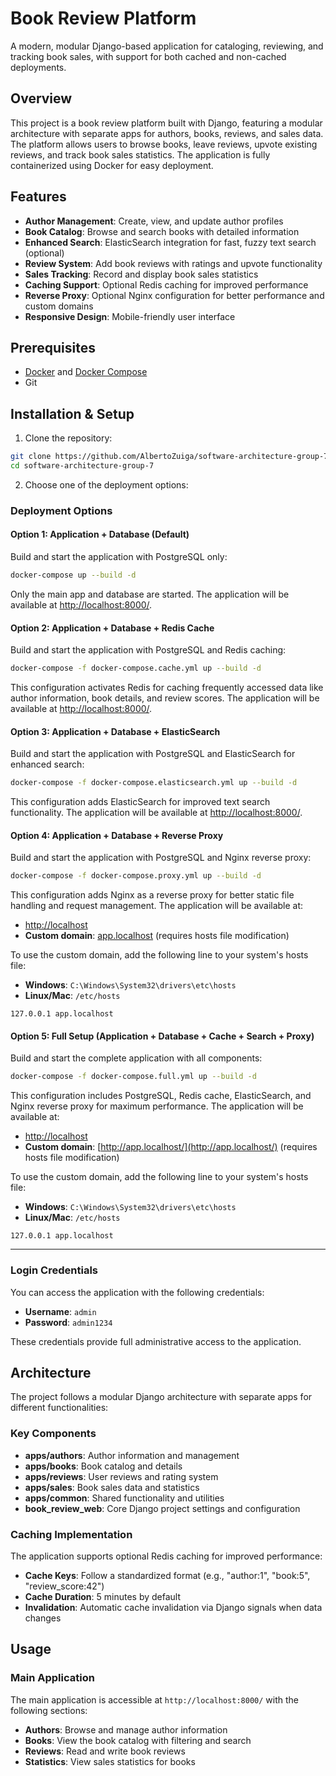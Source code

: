 # Book Review Platform

A modern, modular Django-based application for cataloging, reviewing, and tracking book sales, with support for both cached and non-cached deployments.

## Overview

This project is a book review platform built with Django, featuring a modular architecture with separate apps for authors, books, reviews, and sales data. The platform allows users to browse books, leave reviews, upvote existing reviews, and track book sales statistics. The application is fully containerized using Docker for easy deployment.

## Features

- **Author Management**: Create, view, and update author profiles
- **Book Catalog**: Browse and search books with detailed information
- **Enhanced Search**: ElasticSearch integration for fast, fuzzy text search (optional)
- **Review System**: Add book reviews with ratings and upvote functionality
- **Sales Tracking**: Record and display book sales statistics
- **Caching Support**: Optional Redis caching for improved performance
- **Reverse Proxy**: Optional Nginx configuration for better performance and custom domains
- **Responsive Design**: Mobile-friendly user interface

## Prerequisites

- [Docker](https://docs.docker.com/get-docker/) and [Docker Compose](https://docs.docker.com/compose/install/)
- Git

## Installation & Setup

1. Clone the repository:

```bash
git clone https://github.com/AlbertoZuiga/software-architecture-group-7.git
cd software-architecture-group-7
```

2. Choose one of the deployment options:

### Deployment Options

#### Option 1: Application + Database (Default)

Build and start the application with PostgreSQL only:

```bash
docker-compose up --build -d
```

Only the main app and database are started. The application will be available at [http://localhost:8000/](http://localhost:8000/).

#### Option 2: Application + Database + Redis Cache

Build and start the application with PostgreSQL and Redis caching:

```bash
docker-compose -f docker-compose.cache.yml up --build -d
```

This configuration activates Redis for caching frequently accessed data like author information, book details, and review scores. The application will be available at [http://localhost:8000/](http://localhost:8000/).

#### Option 3: Application + Database + ElasticSearch

Build and start the application with PostgreSQL and ElasticSearch for enhanced search:

```bash
docker-compose -f docker-compose.elasticsearch.yml up --build -d
```

This configuration adds ElasticSearch for improved text search functionality. The application will be available at [http://localhost:8000/](http://localhost:8000/).

#### Option 4: Application + Database + Reverse Proxy

Build and start the application with PostgreSQL and Nginx reverse proxy:

```bash
docker-compose -f docker-compose.proxy.yml up --build -d
```

This configuration adds Nginx as a reverse proxy for better static file handling and request management. The application will be available at:

- [http://localhost](http://localhost)
- **Custom domain**: [app.localhost](app.localhost) (requires hosts file modification)

To use the custom domain, add the following line to your system's hosts file:
- **Windows**: `C:\Windows\System32\drivers\etc\hosts`
- **Linux/Mac**: `/etc/hosts`

```
127.0.0.1 app.localhost
```

#### Option 5: Full Setup (Application + Database + Cache + Search + Proxy)

Build and start the complete application with all components:

```bash
docker-compose -f docker-compose.full.yml up --build -d
```

This configuration includes PostgreSQL, Redis cache, ElasticSearch, and Nginx reverse proxy for maximum performance. The application will be available at:

- [http://localhost](http://localhost)
- **Custom domain**: [http://app.localhost/](http://app.localhost/) (requires hosts file modification)

To use the custom domain, add the following line to your system's hosts file:
- **Windows**: `C:\Windows\System32\drivers\etc\hosts`
- **Linux/Mac**: `/etc/hosts`

```
127.0.0.1 app.localhost
```

---



### Login Credentials

You can access the application with the following credentials:

- **Username**: `admin`
- **Password**: `admin1234`

These credentials provide full administrative access to the application.

## Architecture

The project follows a modular Django architecture with separate apps for different functionalities:

### Key Components

- **apps/authors**: Author information and management
- **apps/books**: Book catalog and details
- **apps/reviews**: User reviews and rating system
- **apps/sales**: Book sales data and statistics
- **apps/common**: Shared functionality and utilities
- **book_review_web**: Core Django project settings and configuration

### Caching Implementation

The application supports optional Redis caching for improved performance:

- **Cache Keys**: Follow a standardized format (e.g., "author:1", "book:5", "review_score:42")
- **Cache Duration**: 5 minutes by default
- **Invalidation**: Automatic cache invalidation via Django signals when data changes

## Usage

### Main Application

The main application is accessible at `http://localhost:8000/` with the following sections:

- **Authors**: Browse and manage author information
- **Books**: View the book catalog with filtering and search
- **Reviews**: Read and write book reviews
- **Statistics**: View sales statistics for books




